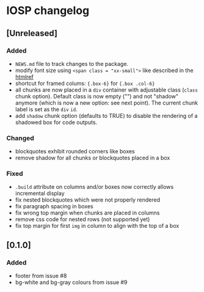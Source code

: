 # IOSP changelog

## [Unreleased]

### Added

* `NEWS.md` file to track changes to the package.
* modify font size using `<span class = "xx-small">` like described in the [htmlref](http://www.htmlref.com/examples/chapter10/font_properties_src.html)
* shortcut for framed colums: `{.box-6}` for `{.box .col-6}`
* all chunks are now placed in a `div` container with adjustable class (`class` chunk option). Default class is now empty ("") and not "shadow" anymore (which is now a new option: see next point). The current chunk label is set as the `div` `id`.
* add `shadow` chunk option (defaults to TRUE) to disable the rendering of a shadowed box for code outputs.

### Changed

* blockquotes exhibit rounded corners like boxes
* remove shadow for all chunks or blockquotes placed in a box

### Fixed

* `.build` attribute on columns and/or boxes now correctly allows incremental display
* fix nested blockquotes which were not properly rendered
* fix paragraph spacing in boxes
* fix wrong top margin when chunks are placed in columns
* remove css code for nested rows (not supported yet)
* fix top margin for first `img` in column to align with the top of a box

## [0.1.0]

### Added

* footer from issue #8
* bg-white and bg-gray colours from issue #9


